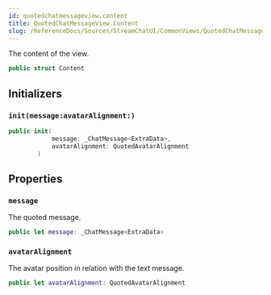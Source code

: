 ```yaml
---
id: quotedchatmessageview.content 
title: QuotedChatMessageView.Content
slug: /ReferenceDocs/Sources/StreamChatUI/CommonViews/QuotedChatMessageView/quotedchatmessageview.content
---
```


The content of the view.

``` swift
public struct Content 
```

## Initializers

### `init(message:avatarAlignment:)`

``` swift
public init(
            message: _ChatMessage<ExtraData>,
            avatarAlignment: QuotedAvatarAlignment
        ) 
```

## Properties

### `message`

The quoted message.

``` swift
public let message: _ChatMessage<ExtraData>
```

### `avatarAlignment`

The avatar position in relation with the text message.

``` swift
public let avatarAlignment: QuotedAvatarAlignment
```
